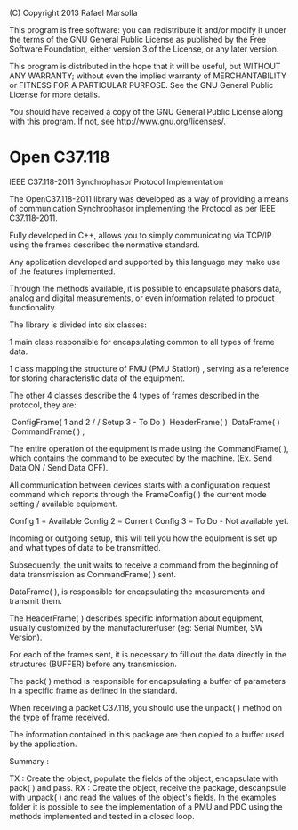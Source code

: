 (C) Copyright 2013 Rafael Marsolla

This program is free software: you can redistribute it and/or modify
it under the terms of the GNU General Public License as published by
the Free Software Foundation, either version 3 of the License, or
any later version.

This program is distributed in the hope that it will be useful,
but WITHOUT ANY WARRANTY; without even the implied warranty of
MERCHANTABILITY or FITNESS FOR A PARTICULAR PURPOSE.  See the
GNU General Public License for more details.

You should have received a copy of the GNU General Public License
along with this program.  If not, see <http://www.gnu.org/licenses/>.

Open C37.118
==========

IEEE C37.118-2011 Synchrophasor Protocol Implementation

The OpenC37.118-2011 library was developed as a way of providing a means of communication Synchrophasor implementing the Protocol as per IEEE C37.118-2011.

Fully developed in C++, allows you to simply communicating via TCP/IP using the frames described the normative standard.

Any application developed and supported by this language may make use of the features implemented.

Through the methods available, it is possible to encapsulate phasors data, analog and digital measurements, or even information related to product functionality.

The library is divided into six classes:

1 main class responsible for encapsulating common to all types of frame data.

1 class mapping the structure of PMU (PMU Station) , serving as a reference for storing characteristic data of the equipment.

The other 4 classes describe the 4 types of frames described in the protocol, they are:

 ConfigFrame( 1 and 2 / / Setup 3 - To Do )
 HeaderFrame( )
 DataFrame( )
 CommandFrame( ) ;

The entire operation of the equipment is made using the CommandFrame( ), which contains the command to be executed by the machine. (Ex. Send Data ON / Send Data OFF).

All communication between devices starts with a configuration request command which reports through the FrameConfig( ) the current mode setting / available equipment.

Config 1 = Available
Config 2 = Current
Config 3 = To Do - Not available yet.

Incoming or outgoing setup, this will tell you how the equipment is set up and what types of data to be transmitted.

Subsequently, the unit waits to receive a command from the beginning of data transmission as CommandFrame( ) sent.

DataFrame( ), is responsible for encapsulating the measurements and transmit them.

The HeaderFrame( ) describes specific information about equipment, usually customized by the manufacturer/user (eg: Serial Number, SW Version).

For each of the frames sent, it is necessary to fill out the data directly in the structures (BUFFER) before any transmission.

The pack( ) method is responsible for encapsulating a buffer of parameters in a specific frame as defined in the standard.

When receiving a packet C37.118, you should use the unpack( ) method on the type of frame received.

The information contained in this package are then copied to a buffer used by the application.

Summary :

TX : Create the object, populate the fields of the object, encapsulate with pack( ) and pass.
RX : Create the object, receive the package, descanpsule with unpack( ) and read the values of the object's fields.
In the examples folder it is possible to see the implementation of a PMU and PDC using the methods implemented and tested in a closed loop.
